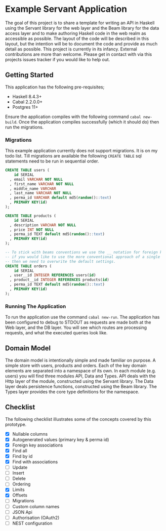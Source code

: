 # Example Servant Application

The goal of this project is to share a template for writing an API in Haskell using the Servant library for the web layer and the Beam library for the data access layer and to make authoring Haskell code in the web realm as accessible as possible. The layout of the code will be described in this layout, but the intention will be to document the code and provide as much detail as possible. This project is currently in its infancy. External contributions are more than welcome. Please get in contact with via this projects issues tracker if you would like to help out.

## Getting Started

This application has the following pre-requisites;

* Haskell 8.4.3+
* Cabal 2.2.0.0+
* Postgres 11+

Ensure the application compiles with the following command `cabal new-build`. Once the application compiles successfully (which it should do) then run the migrations.

### Migrations

This example application currently does not support migrations. It is on my todo list. Till migrations are available the following `CREATE TABLE` sql statements need to be run in sequential order.

```SQL
CREATE TABLE users (
    id SERIAL
  , email VARCHAR NOT NULL
  , first_name VARCHAR NOT NULL
  , middle_name VARCHAR
  , last_name VARCHAR NOT NULL
  , perma_id VARCHAR default md5(random()::text)
  , PRIMARY KEY(id)
);
```
```SQL
CREATE TABLE products (
    id SERIAL
  , description VARCHAR NOT NULL
  , price INT NOT NULL
  , perma_id TEXT default md5(random()::text)
  , PRIMARY KEY(id)
);
```

```SQL
-- To stick with beams conventions we use the __ notation for foreign keys
-- if you would like to use the more conventional approach of a single underscore
-- then we need to overwrite the default settings.
CREATE TABLE orders (
    id SERIAL
  , user__id INTEGER REFERENCES users(id)
  , product__id INTEGER REFERENCES products(id)
  , perma_id TEXT default md5(random()::text)
  , PRIMARY KEY(id)
);
```

### Running The Application

To run the application use the command `cabal new-run`. The application has been configured to debug to STDOUT as requests are made both at the Web layer, and the DB layer. You will see which routes are processing requests, and what the executed queries look like.

## Domain Model

The domain model is intentionally simple and made familiar on purpose. A simple store with users, products and orders. Each of the key domain elements are separated into a namespace of its own. In each module (e.g. users) you will find three modules API, Data and Types. API deals with the Http layer of the module, constructed using the Servant library. The Data layer deals persistence functions, constructed using the Beam library. The Types layer provides the core type definitions for the namespace.

## Checklist

The following checklist illustrates some of the concepts covered by this prototype.

- [x] Nullable columns
- [x] Autogenerated values (primary key & perma id)
- [x] Foreign key associations
- [x] Find all
- [x] Find by id
- [x] Find with associations
- [ ] Update
- [ ] Insert
- [ ] Delete
- [ ] Ordering
- [x] Limits
- [x] Offsets
- [ ] Migrations
- [ ] Custom column names
- [ ] JSON Api
- [ ] Authorisation (OAuth2)
- [ ] NEST configuration
